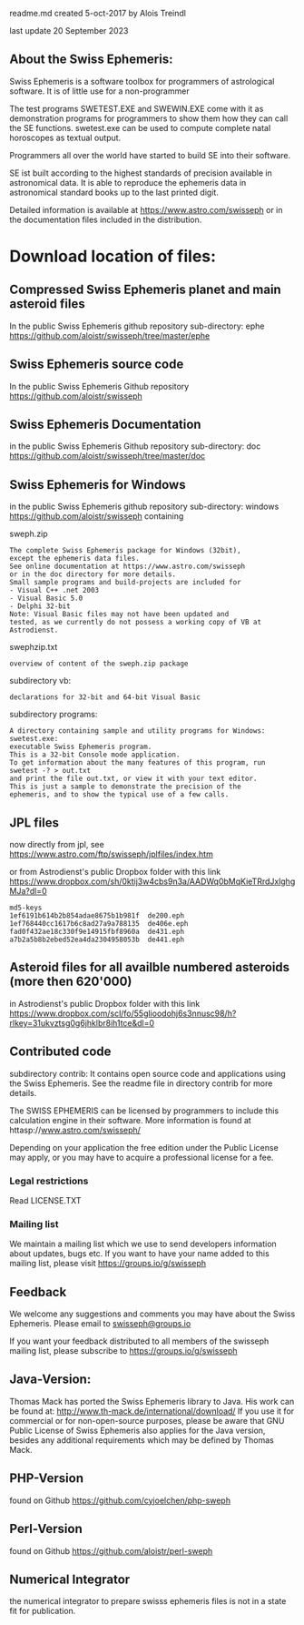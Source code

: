 readme.md  created 5-oct-2017 by Alois Treindl

last update 20 September 2023

## About the Swiss Ephemeris:

Swiss Ephemeris is a software toolbox for programmers of astrological
software. It is of little use for a non-programmer

The test programs SWETEST.EXE and SWEWIN.EXE come
with it as demonstration programs for programmers to show them how
they can call the SE functions.
swetest.exe can be used to compute complete natal horoscopes as textual
output.

Programmers all over the world have started to build SE into their
software. 

SE ist built according to the highest standards of precision available
in astronomical data. It is able to reproduce the ephemeris data in
astronomical standard books up to the last printed digit.

Detailed information is available at https://www.astro.com/swisseph
or in the documentation files included in the distribution.

# Download location of files:

## Compressed Swiss Ephemeris planet and main asteroid files

In the public Swiss Ephemeris github repository
sub-directory: ephe
https://github.com/aloistr/swisseph/tree/master/ephe

## Swiss Ephemeris source code

In the public Swiss Ephemeris Github repository
https://github.com/aloistr/swisseph

## Swiss Ephemeris Documentation

in the public Swiss Ephemeris Github repository
sub-directory: doc
https://github.com/aloistr/swisseph/tree/master/doc

## Swiss Ephemeris for Windows

in the public Swiss Ephemeris github repository
sub-directory: windows
https://github.com/aloistr/swisseph
containing

sweph.zip

	The complete Swiss Ephemeris package for Windows (32bit),
	except the ephemeris data files.
	See online documentation at https://www.astro.com/swisseph
	or in the doc directory for more details.
	Small sample programs and build-projects are included for
	- Visual C++ .net 2003
	- Visual Basic 5.0 
	- Delphi 32-bit
	Note: Visual Basic files may not have been updated and
	tested, as we currently do not possess a working copy of VB at Astrodienst.

swephzip.txt

	overview of content of the sweph.zip package

subdirectory vb:

	declarations for 32-bit and 64-bit Visual Basic

subdirectory programs:

	A directory containing sample and utility programs for Windows:
	swetest.exe:
	executable Swiss Ephemeris program.
	This is a 32-bit Console mode application.
	To get information about the many features of this program, run
	swetest -? > out.txt
	and print the file out.txt, or view it with your text editor.
	This is just a sample to demonstrate the precision of the
	ephemeris, and to show the typical use of a few calls.


## JPL files

now directly from jpl, see
https://www.astro.com/ftp/swisseph/jplfiles/index.htm

or from Astrodienst's public Dropbox folder with this link
https://www.dropbox.com/sh/0ktij3w4cbs9n3a/AADWq0bMqKieTRrdJxlghgMJa?dl=0

	md5-keys
	1ef6191b614b2b854adae8675b1b981f  de200.eph
	1ef768440cc1617b6c8ad27a9a788135  de406e.eph
	fad0f432ae18c330f9e14915fbf8960a  de431.eph
	a7b2a5b8b2ebed52ea4da2304958053b  de441.eph

## Asteroid files for all availble numbered asteroids (more then 620'000)

in Astrodienst's public Dropbox folder with this link
https://www.dropbox.com/scl/fo/55glioodohj6s3nnusc98/h?rlkey=31ukvztsg0g6jhklbr8ih1tce&dl=0

## Contributed code

subdirectory contrib:
It contains open source code and applications using the Swiss Ephemeris.
See the readme file in directory contrib for more details.

The SWISS EPHEMERIS can be licensed by programmers to include this 
calculation engine in their software. More information is found at
httasp://www.astro.com/swisseph/

Depending on your application the free edition under the Public License
may apply, or you may have to acquire a professional license for a fee.


### Legal restrictions
Read LICENSE.TXT

### Mailing list
We maintain a mailing list which we use to send developers information about
updates, bugs etc.
If you want to have your name added to this mailing list, please
visit https://groups.io/g/swisseph

## Feedback
We welcome any suggestions and comments you may have about the Swiss Ephemeris.
Please email to swisseph@groups.io

If you want your feedback distributed to all members of the swisseph
mailing list, please subscribe to https://groups.io/g/swisseph



## Java-Version:

Thomas Mack has ported the Swiss Ephemeris library to Java.
His work can be found at:  http://www.th-mack.de/international/download/
If you use it for commercial or for non-open-source purposes, please
be aware that GNU Public License of Swiss Ephemeris 
also applies for the Java version, besides any additional requirements
which may be defined by Thomas Mack.

## PHP-Version
found on Github https://github.com/cyjoelchen/php-sweph

## Perl-Version
found on Github https://github.com/aloistr/perl-sweph

## Numerical Integrator
the numerical integrator to prepare swisss ephemeris files is not in a state
fit for publication.
